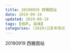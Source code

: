 ```yaml
---
title: 20190919 西雅图站
date: 2019-09-19
updated: 2019-09-19
tags: [相声, 高峰]
categories: (2019)己亥年场次
---
```

20190919 西雅图站